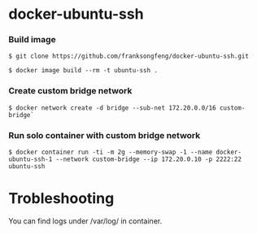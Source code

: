 docker-ubuntu-ssh
=================

### Build image

``
$ git clone https://github.com/franksongfeng/docker-ubuntu-ssh.git
``

``
$ docker image build --rm -t ubuntu-ssh .
``

### Create custom bridge network

``
$ docker network create -d bridge --sub-net 172.20.0.0/16 custom-bridge`
``

### Run solo container with custom bridge network

``
$ docker container run -ti -m 2g --memory-swap -1 --name docker-ubuntu-ssh-1 --network custom-bridge --ip 172.20.0.10 -p 2222:22 ubuntu-ssh
``


Trobleshooting
==============
You can find logs under /var/log/ in container.

